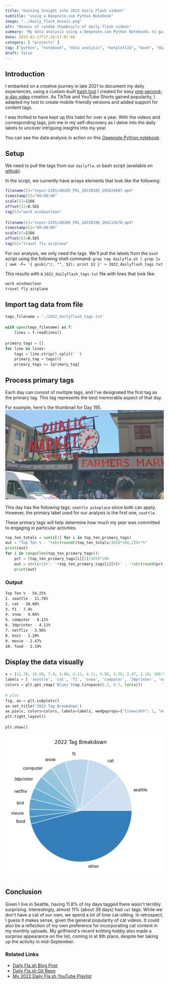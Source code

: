 ```yaml
---
title: "Gaining Insight into 2022 Daily Flash videos"
subtitle: "using a Deepnote.com Python Notebook"
image: "../daily_flash_mosaic.png"
alt: "Mosaic of random thumbnails of daily flash videos"
summary: "My data analysis using a Deepnote.com Python Notebooks to gain insight into my 2022 Daily Fla.sh video"
date: 2023-01-17T17:28:57-07:00
category: [ "projects" ]
tag: ["python", "notebook", "data analysis", "matplotlib", "bash", "daily flash" ]
draft: false
---
```


## Introduction
I embarked on a creative journey in late 2021 to document my daily experiences, using a custom-built [bash tool][bash-tool.link] I created for easy [one-second-a-day video][one-second.link] creation. As TikTok and YouTube Shorts gained popularity, I adapted my tool to create mobile-friendly versions and added support for content tags.

[bash-tool.link]: https://github.com/asolidum/dailyfla.sh
[one-second.link]: https://alansolidum.com/posts/daily-flash/#so-what-is-1-second-everyday

I was thrilled to have kept up this habit for over a year. With the videos and corresponding tags, join me in my self-discovery as I delve into the daily labels to uncover intriguing insights into my year.

You can see the data analysis in action on this [Deepnote Python notebook][deepnote.link].

[deepnote.link]: https://deepnote.com/@also/2022-Daily-Flash-Tag-Analysis-75d4af3c-5212-43c1-9bdd-e960c20bce71

## Setup
We need to pull the tags from our `dailyfla.sh` bash script (available on [github][github.link]).

In the script, we currently have arrays elements that look like the following:

```bash
filename[5]="input-2201/d0105_PXL_20220105_205624587.mp4"
timestamp[5]="00:00:00"
scale[5]=1166
offset[5]=0.585
tag[5]="work windowclean"

filename[6]="input-2201/d0106_PXL_20220106_204113678.mp4"
timestamp[6]="00:00:00"
scale[6]=1166
offset[6]=0.585
tag[6]="travel fly airplane"
```
For our analysis, we only need the tags. We'll pull the labels from the `bash` script using the following shell command:  `grep tag dailyfla.sh | grep ]= | awk -F= '{ gsub(/"/, "", $2); print $2 }' > 2022_dailyflash_tags.txt`

This results with a `2022_dailyflash_tags.txt` file with lines that look like:
```bash
work windowclean
travel fly airplane
```

## Import tag data from file
```python
tags_filename = './2022_dailyflash_tags.txt'

with open(tags_filename) as f:
    lines = f.readlines()

primary_tags = []
for line in lines:
    tags = line.strip().split(' ')
    primary_tag = tags[0]
    primary_tags += [primary_tag]
```

## Process primary tags
Each day can consist of multiple tags, and I've designated the first tag as the primary tag. This tag represents the best memorable aspect of that day.

For example, here's the thumbnail for Day 195.
![Seattle Pike Place](thumbnail_195.png)

This day has the following tags: `seattle pikeplace` since both can apply. However, the primary label used for our analysis is the first one, `seattle`. 

These primary tags will help determine how much my year was committed to engaging in particular activities.

```python
top_ten_totals = sum(i[1] for i in top_ten_primary_tags)
out = "Top Ten % - "+str(round((top_ten_totals/365)*100,2))+"%"
print(out)
for i in range(len(top_ten_primary_tags)):
    pct = (top_ten_primary_tags[i][1]/365)*100
    out = str(i+1)+'. '+top_ten_primary_tags[i][0]+' - '+str(round(pct,2))+'%'
    print(out)
```
### Output
```bash
Top Ten % - 54.25%
1. seattle - 11.78%
2. cat - 10.68%
3. f1 - 7.4%
4. snow - 4.66%
5. computer - 4.11%
6. 3dprinter - 4.11%
7. netflix - 3.56%
8. knit - 3.29%
9. movie - 2.47%
10. food - 2.19%
```

## Display the data visually
```python
x = [11.78, 10.68, 7.4, 4.66, 4.11, 4.11, 3.56, 3.29, 2.47, 2.19, 100-54.25]
labels = [ 'seattle', 'cat', 'f1', 'snow', 'computer', '3dprinter', 'netflix', 'knit', 'movie', 'food' , 'other' ]
colors = plt.get_cmap('Blues')(np.linspace(0.2, 0.7, len(x)))

# plot
fig, ax = plt.subplots()
ax.set_title('2022 Tag Breakdown')
ax.pie(x, colors=colors, labels=labels, wedgeprops={"linewidth": 1, "edgecolor": "white"}, frame=False)
plt.tight_layout()

plt.show()
```
![Pie chart showing tag percentage breakdown](piechart.png)

## Conclusion
Given I live in Seattle, having 11.8% of my days tagged there wasn't terribly surprising. Interestingly, almost 11% (about 39 days) had `cat` tags. While we don't have a cat of our own, we spend a lot of time cat-sitting. In retrospect, I guess it makes sense, given the general popularity of cat videos. It could also be a reflection of my own preference for incorporating cat content in my monthly uploads. My girlfriend's recent knitting hobby also made a surprise appearance on the list, coming in at 8th place, despite her taking up the activity in mid-September.

### Related Links
* [Daily Fla.sh Blog Post][blog.link]
* [Daily Fla.sh Git Repo][github.link]
* [My 2022 Daily Fla.sh YouTube Playlist][youtube-playlist.link]

[blog.link]: https://alansolidum.com/posts/daily-flash
[github.link]: https://github.com/asolidum/dailyfla.sh
[youtube-playlist.link]: https://www.youtube.com/watch?v=WNUWIJkNK2Y&list=PL2u0OXvqrDk3LEK55fGMiaIBTp5oph898
